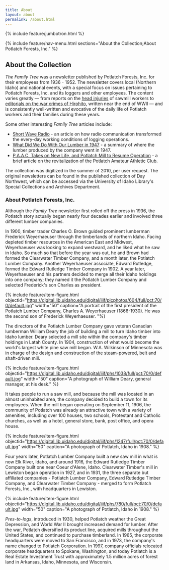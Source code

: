 ```yaml
---
title: About
layout: about
permalink: /about.html
---
```

{% include feature/jumbotron.html %} 

{% include feature/nav-menu.html sections="About the Collection;About Potlatch Forests, Inc." %} 

## About the Collection

*The Family Tree* was a newsletter published by Potlatch Forests, Inc. for their employees from 1936 - 1952. The newsletter covers local (Northern Idaho) and national events, with a special focus on issues pertaining to Potlatch Forests, Inc. and its loggers and other employees. The content varies greatly — from reports on the [head injuries](http://digital.lib.uidaho.edu/u?/spec_pot,118&_ga=2.129762508.1183415383.1567723792-2121934682.1567723792) of sawmill workers to [editorials on the war crimes of Hirohito](http://digital.lib.uidaho.edu/u?/spec_pot,970&_ga=2.25758205.1183415383.1567723792-2121934682.1567723792), written near the end of WWII — and is consistently well-written and evocative of the daily life of Potlatch workers and their families during these years.

Some other interesting *Family Tree* articles include:

- [Short Wave Radio](http://digital.lib.uidaho.edu/u?/spec_pot,1683&_ga=2.195168748.1183415383.1567723792-2121934682.1567723792) - an article on how radio communication transformed the every-day working conditions of logging operations.
- [What Did We Do With Our Lumber in 1947](http://digital.lib.uidaho.edu/u?/spec_pot,1186&_ga=2.220261848.1183415383.1567723792-2121934682.1567723792) - a summary of where the lumber produced by the company went in 1947.
- [P.A.A.C. Takes on New Life, and Potlatch Mill to Resume Operation](http://digital.lib.uidaho.edu/u?/spec_pot,268&_ga=2.220261848.1183415383.1567723792-2121934682.1567723792) - a brief article on the revitalization of the Potlatch Amateur Athletic Club.

The collection was digitized in the summer of 2010, per user request. The original newsletters can be found in the published collection of Day Northwest, which can be accessed via the University of Idaho Library's Special Collections and Archives Department.

### About Potlatch Forests, Inc.

Although the *Family Tree* newsletter first rolled off the press in 1936, the Potlatch story actually began nearly four decades earlier and involved three different lumber companies.

In 1900, timber trader Charles O. Brown guided prominent lumberman Frederick Weyerhaeuser through the timberlands of northern Idaho. Facing depleted timber resources in the American East and Midwest, Weyerhaeuser was looking to expand westward, and he liked what he saw in Idaho. So much so that before the year was out, he and Brown had formed the Clearwater Timber Company, and a month later, the Potlatch Lumber Company. Another Weyerhaeuser associate, Edward Rutledge, formed the Edward Rutledge Timber Company in 1902. A year later, Weyerhaeuser and his partners decided to merge all their Idaho holdings into one company; they named it the Potlatch Lumber Company and selected Frederick's son Charles as president.

{% include feature/item-figure.html objectid="https://digital.lib.uidaho.edu/digital/iiif/plcphotos/604/full/pct:70/0/default.jpg" width="50" caption="A portrait of the first president of the Potlatch Lumber Company, Charles A. Weyerhaeuser (1866-1930). He was the second son of Frederick Weyerhaeuser. "%}

The directors of the Potlatch Lumber Company gave veteran Canadian lumberman William Deary the job of building a mill to turn Idaho timber into Idaho lumber. Deary selected a mill site within the company's timber holdings in Latah County. In 1904, construction of what would become the world's largest white pine saw mill began. W.A. Wilkinson of Minnesota was in charge of the design and construction of the steam-powered, belt and shaft-driven mill.

{% include feature/item-figure.html objectid="https://digital.lib.uidaho.edu/digital/iiif/phs/1038/full/pct:70/0/default.jpg" width="50" caption="A photograph of William Deary, general manager, at his desk." %} 

It takes people to run a saw mill, and because the mill was located in an almost uninhabited area, the company decided to build a town for its employees. When the mill began operating on September 11, 1906, the community of Potlatch was already an attractive town with a variety of amenities, including over 100 houses, two schools, Protestant and Catholic churches, as well as a hotel, general store, bank, post office, and opera house.

{% include feature/item-figure.html objectid="https://digital.lib.uidaho.edu/digital/iiif/phs/1247/full/pct:70/0/default.jpg" width="50" caption="A photograph of Potlatch, Idaho in 1908." %}

Four years later, Potlatch Lumber Company built a new saw mill in what is now Elk River, Idaho, and around 1916, the Edward Rutledge Timber Company built one near Coeur d'Alene, Idaho. Clearwater Timber's mill in Lewiston began operation in 1927, and in 1931, the three separate but affiliated companies - Potlatch Lumber Company, Edward Rutledge Timber Company, and Clearwater Timber Company - merged to form Potlatch Forests, Inc., with headquarters in Lewiston.

{% include feature/item-figure.html objectid="https://digital.lib.uidaho.edu/digital/iiif/phs/780/full/pct:70/0/default.jpg" width="50" caption="A photograph of Potlatch, Idaho in 1908." %}

*Pres-to-logs*, introduced in 1930, helped Potlatch weather the Great Depression, and World War II brought increased demand for lumber. After the war, Potlatch diversified its product line, acquired mills throughout the United States, and continued to purchase timberland. In 1965, the corporate headquarters were moved to San Francisco, and in 1973, the company's name changed to Potlatch Corporation. In 1997, company officials relocated corporate headquarters to Spokane, Washington, and today Potlatch is a Real Estate Investment Trust with approximately 1.5 million acres of forest land in Arkansas, Idaho, Minnesota, and Wisconsin.

<div class="clearfix"></div>